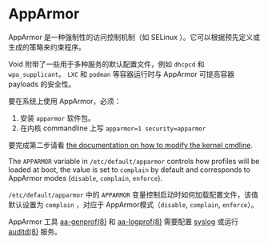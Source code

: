 # AppArmor

AppArmor 是一种强制性的访问控制机制（如 SELinux ）。它可以根据预先定义或生成的策略来约束程序。

Void 附带了一些用于多种服务的默认配置文件，例如 `dhcpcd` 和 `wpa_supplicant`。 `LXC` 和 `podman` 等容器运行时与 AppArmor 可提高容器 payloads 的安全性。 

要在系统上使用 AppArmor，必须： 

1. 安装 `apparmor` 软件包。
2. 在内核 commandline 上写 `apparmor=1 security=apparmor`

要完成第二步请看 [the documentation on how to modify the
kernel cmdline](./../kernel.md#cmdline).

The `APPARMOR` variable in `/etc/default/apparmor` controls how profiles will be
loaded at boot, the value is set to `complain` by default and corresponds to
AppArmor modes (`disable`, `complain`, `enforce`).

`/etc/default/apparmor` 中的 `APPARMOR` 变量控制启动时如何加载配置文件，该值默认设置为 `complain` ，对应于 AppArmor模式（`disable`, `complain`, `enforce`）。

AppArmor 工具 [aa-genprof(8)](https://man.voidlinux.org/aa-genprof.8) 和 [aa-logprof(8)](https://man.voidlinux.org/aa-logprof.8) 需要配置 [syslog](../services/logging.md) 或运行 [auditd(8)](https://man.voidlinux.org/auditd.8) 服务。

